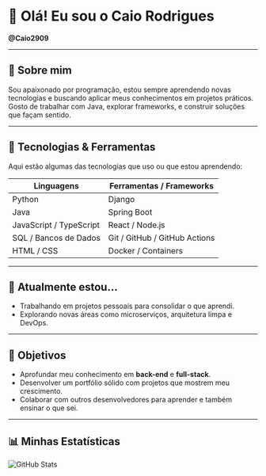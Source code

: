 # 👋 Olá! Eu sou o Caio Rodrigues  
**@Caio2909**

---

## 🚀 Sobre mim  
Sou apaixonado por programação, estou sempre aprendendo novas tecnologias e buscando aplicar meus conhecimentos em projetos práticos.  
Gosto de trabalhar com Java, explorar frameworks, e construir soluções que façam sentido.

---

## 🧠 Tecnologias & Ferramentas  
Aqui estão algumas das tecnologias que uso ou que estou aprendendo:

| Linguagens           | Ferramentas / Frameworks       |
|----------------------|--------------------------------|
| Python               | Django                         |
| Java                 | Spring Boot                    |
| JavaScript / TypeScript | React / Node.js             |
| SQL / Bancos de Dados | Git / GitHub / GitHub Actions |
| HTML / CSS            | Docker / Containers           |

---

## 🔭 Atualmente estou…  
- Trabalhando em projetos pessoais para consolidar o que aprendi.  
- Explorando novas áreas como microserviços, arquitetura limpa e DevOps.  

---

## 🌱 Objetivos  
- Aprofundar meu conhecimento em **back-end** e **full-stack**.  
- Desenvolver um portfólio sólido com projetos que mostrem meu crescimento.  
- Colaborar com outros desenvolvedores para aprender e também ensinar o que sei.

---

## 📊 Minhas Estatísticas  
![GitHub Stats](https://github-readme-stats.vercel.app/api?username=Caio2909&show_icons=true&theme=radical)  

